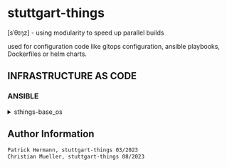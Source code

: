 # stuttgart-things
[sˈθɪŋz] - using modularity to speed up parallel builds

used for configuration code like gitops configuration, ansible playbooks, Dockerfiles or helm charts.

## INFRASTRUCTURE AS CODE

### ANSIBLE

<details><summary>sthings-base_os</summary>

#### INSTALL

[CHECK RELEASES](https://github.com/stuttgart-things/stuttgart-things/releases)

```bash
# INSTALL ROLE - EXAMPLE VERSION
COLLECTION_VERSION=0.1.8
ansible-galaxy collection install -f \
https://github.com/stuttgart-things/stuttgart-things/releases/download/${COLLECTION_VERSION}/sthings-base_os-${COLLECTION_VERSION}.tar.gz
```


#### DEPLOY BINARIES (DEV-MACHINE PROFILE)

```bash
ansible-playbook sthings.base_os.download_install_binaries \
-i inv -vv \
-e target_host=all \
-e profile=dev \
-vv
```

</details>

Author Information
------------------

```bash
Patrick Hermann, stuttgart-things 03/2023
Christian Mueller, stuttgart-things 08/2023
```
